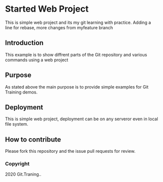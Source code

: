 # Started Web Project
This is simple web project and its my git learning with practice. Adding a line for rebase, more changes from myfeature branch

## Introduction
This example is to show diffrent parts of the Git repository and various commands using a web project

## Purpose
As stated above the main purpose is to provide simple examples for Git Training demos.

## Deployment
This is simple web project, deployment can be on any serveror even in local file system.

## How to contribute
Please fork this repository and the issue pull requests for review.

### Copyright
2020 Git.Traning..